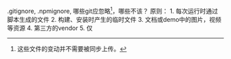 .gitignore, .npmignore, 哪些git应忽略[^1]，哪些不该？
原则：
	1. 每次运行时通过脚本生成的文件
	2. 构建、安装时产生的临时文件
	3. 文档或demo中的图片，视频等资源
	4. 第三方的vendor
	5. 仅 

[^1]: 这些文件的变动并不需要被同步上传。